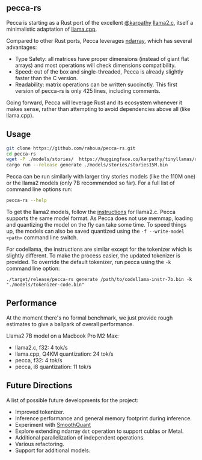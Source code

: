 ## pecca-rs

Pecca is starting as a Rust port of the excellent [@karpathy](https://github.com/karpathy) [llama2.c](https://github.com/karpathy/llama2.c), itself a minimalistic adaptation of [llama.cpp](https://github.com/ggerganov/llama.cpp).

Compared to other Rust ports, Pecca leverages [ndarray](https://github.com/rust-ndarray/ndarray), which has several advantages:

* Type Safety: all matrices have proper dimensions (instead of giant flat arrays) and most operations will check dimensions compatibility.
* Speed: out of the box and single-threaded, Pecca is already slightly faster than the C version.
* Readability: matrix operations can be written succinctly. This first version of pecca-rs is only 425 lines, including comments.

Going forward, Pecca will leverage Rust and its ecosystem whenever it makes sense, rather than attempting to avoid dependencies above all (like llama.cpp).

## Usage

```bash
git clone https://github.com/rahoua/pecca-rs.git
cd pecca-rs
wget -P ./models/stories/  https://huggingface.co/karpathy/tinyllamas/resolve/main/stories15M.bin
cargo run --release generate ./models/stories/stories15M.bin
```

Pecca can be run similarly with larger tiny stories models (like the 110M one) or the llama2 models (only 7B recommended so far). For a full list of command line options run:

```bash
pecca-rs --help
```

To get the llama2 models, follow the [instructions](https://github.com/karpathy/llama2.c#metas-llama-2-models) for llama2.c. Pecca supports the same model format. As Pecca does not use memmap, loading and quantizing the model on the fly can take some time. To speed things up, the models can also be saved quantized using the `-f --write-model <path>` command line switch.

For codellama, the instructions are similar except for the tokenizer which is slightly different. To make the process easier, the updated tokenizer is provided. To override the default tokenizer, run pecca using the `-k` command line option:

```
./target/release/pecca-rs generate /path/to/codellama-instr-7b.bin -k "./models/tokenizer-code.bin"
```

## Performance

At the moment there's no formal benchmark, we just provide rough estimates to give a ballpark of overall performance.

Llama2 7B model on a Macbook Pro M2 Max:
* llama2.c, f32: 4 tok/s
* llama.cpp, Q4KM quantization: 24 tok/s
* pecca, f32: 4 tok/s
* pecca, i8 quantization: 11 tok/s

## Future Directions

A list of possible future developments for the project:

* Improved tokenizer.
* Inference performance and general memory footprint during inference.
* Experiment with [SmoothQuant](https://arxiv.org/abs/2211.10438)
* Explore extending ndarray `dot` operation to support cublas or Metal.
* Additional parallelization of independent operations.
* Various refactoring.
* Support for additional models.

